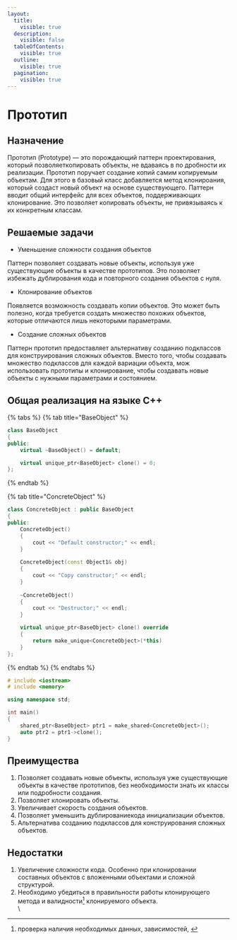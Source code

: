 ```yaml
---
layout:
  title:
    visible: true
  description:
    visible: false
  tableOfContents:
    visible: true
  outline:
    visible: true
  pagination:
    visible: true
---
```


# Прототип

## Назначение

Прототип (Prototype) — это порождающий паттерн проектирования, который позволяеткопировать объекты, не вдаваясь в по дробности их реализации. Прототип поручает создание копий самим копируемым объектам. Для этого в базовый класс добавляется метод клонироания, который создаст новый объект на основе существующего. Паттерн вводит общий интерфейс для всех объектов, поддерживающих клонирование. Это позволяет копировать объекты, не привязываясь к их конкретным классам.&#x20;

## Решаемые задачи

* Уменьшение сложности создания объектов

Паттерн  позволяет создавать новые объекты, используя уже существующие объекты в качестве прототипов. Это позволяет избежать дублирования кода и повторного создания объектов с нуля.

* Клонирование объектов

Появляется возможность создавать копии объектов. Это может быть полезно, когда требуется создать множество похожих объектов, которые отличаются лишь некоторыми параметрами.

* &#x20;Создание сложных объектов

Паттерн прототип предоставляет альтернативу созданию подклассов для конструирования сложных объектов. Вместо того, чтобы создавать множество подклассов для каждой вариации объекта, мож использовать прототипы и клонирование, чтобы создавать новые объекты с нужными параметрами и состоянием.



## Общая реализация на языке C++

{% tabs %}
{% tab title="BaseObject" %}
```cpp
class BaseObject
{
public:
    virtual ~BaseObject() = default;

    virtual unique_ptr<BaseObject> clone() = 0;
};
```
{% endtab %}

{% tab title="ConcreteObject" %}
```cpp
class ConcreteObject : public BaseObject
{
public:
    ConcreteObject() 
    {
        cout << "Default constructor;" << endl; 
    }
    
    ConcreteObject(const Object1& obj) 
    { 
        cout << "Copy constructor;" << endl; 
    }
    
    ~ConcreteObject() 
    { 
        cout << "Destructor;" << endl; 
    }

    virtual unique_ptr<BaseObject> clone() override
    {
        return make_unique<ConcreteObject>(*this)
    }
};
```
{% endtab %}
{% endtabs %}

```cpp
# include <iostream>
# include <memory>

using namespace std;

int main()
{
    shared_ptr<BaseObject> ptr1 = make_shared<ConcreteObject>();    
    auto ptr2 = ptr1->clone();
}
```

## Преимущества

1. Позволяет создавать новые объекты, используя уже существующие объекты в качестве прототипов, без необходимости знать их классы или подробности создания.
2. Позволяет клонировать объекты.
3. Увеличивает скорость создания объектов.
4. Позволяет уменьшить дублированиекода инициализации объектов.
5. Альтернатива созданию подклассов для конструирования сложных объектов.

## Недостатки

1. &#x20;Увеличение сложности кода.  Особенно при клонировании составных объектов с вложенными объектами и сложной структурой.
2. Необходимо убедиться в правильности работы клонирующего метода и валидности[^1] клонируемого объекта.\
   \


[^1]: проверка наличия необходимых данных, зависимостей,&#x20;
